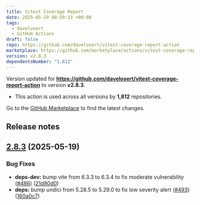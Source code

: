 ```yaml
---
title: Vitest Coverage Report
date: 2025-05-19 08:59:13 +00:00
tags:
  - davelosert
  - GitHub Actions
draft: false
repo: https://github.com/davelosert/vitest-coverage-report-action
marketplace: https://github.com/marketplace/actions/vitest-coverage-report
version: v2.8.3
dependentsNumber: "1,812"
---
```



Version updated for **https://github.com/davelosert/vitest-coverage-report-action** to version **v2.8.3**.
- This action is used across all versions by **1,812** repositories.

Go to the [GitHub Marketplace](https://github.com/marketplace/actions/vitest-coverage-report) to find the latest changes.

## Release notes

## [2.8.3](https://github.com/davelosert/vitest-coverage-report-action/compare/v2.8.2...v2.8.3) (2025-05-19)


### Bug Fixes

* **deps-dev:** bump vite from 6.3.3 to 6.3.4 to fix moderate vulnerability ([#486](https://github.com/davelosert/vitest-coverage-report-action/issues/486)) ([21d80d0](https://github.com/davelosert/vitest-coverage-report-action/commit/21d80d0955175691755ae0cd03723b97a01cb8d4))
* **deps:** bump undici from 5.28.5 to 5.29.0 to fix low severity alert ([#493](https://github.com/davelosert/vitest-coverage-report-action/issues/493)) ([160a0c7](https://github.com/davelosert/vitest-coverage-report-action/commit/160a0c71639f7de0e57b1509e29b705754a9a306))




